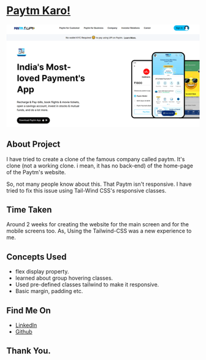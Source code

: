 # [Paytm Karo!](paytm-clone-16.netlify.app)

![Paytm](./Screenshot.png)

## About Project

I have tried to create a clone of the famous company called paytm. It's clone (not a working clone. i mean, it has no back-end) of the home-page of the Paytm's website.

So, not many people know about this. That Paytm isn't responsive. I have tried to fix this issue using Tail-Wind CSS's responsive classes.

## Time Taken

Around 2 weeks for creating the website for the main screen and for the mobile screens too. As, Using the Tailwind-CSS was a new experience to me.

## Concepts Used

 - flex display property.
 - learned about group hovering classes.
 - Used pre-defined classes tailwind to make it responsive.
 - Basic margin, padding etc.

##  Find Me On

 - [LinkedIn](https://www.linkedin.com/in/varun-g-65282489)
 - [Github](https://github.com/varung735)

## Thank You. 